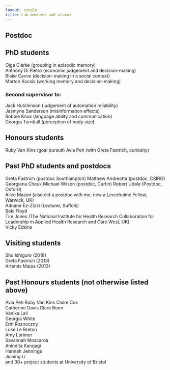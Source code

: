 ```yaml
---
layout: single
title: Lab members and alumni
---
```


## Postdoc ##

## PhD students ##

Olga Clarke (grouping in episodic memory)  
Anthony Di Pietro (economic judgement and decision-making)  
Blake Cavve (decision-making in a social context)  
Marton Kocsis (working memory and decision-making)  

### Second supervisor to: ###
 
Jack Hutchinson (judgement of automation reliability)  
Jasmyne Sanderson (misinformation effects)   
Robbie Knox (language ability and communication)  
Georgia Turnbull (perception of body size)

## Honours students ##

Ruby Van Kins (goal pursuit)
Avia Peh (with Greta Fastrich, curiosity)

## Past PhD students and postdocs ##

Greta Fastrich (postdoc Southampton)
Matthew Andreotta (postdoc, CSIRO)  
Georgiana Cheuk
Michael Wilson (postdoc, Curtin) 
Robert Udale (Postdoc, Oxford)  
Alice Mason (also did a postdoc with me, now a Leverhulme Fellow, Warwick, UK)  
Adnane Ez-Zizzi  (Lecturer, Suffolk)  
Beki Floyd  
Tim Jones (The National Institute for Health Research Collaboration for Leadership in Applied Health Research and Care West, UK)  
Vicky Edkins

## Visiting students ##

Sho Ishiguro (2018)  
Greta Fastrich (2013)  
Artemis Maipa (2013)

## Past Honours students (not otherwise listed above) ##

Avia Peh
Ruby Van Kins
Claire Cox  
Catherine Davis
Clare Boon  
Vanika Lall  
Georgia White  
Erin Roznoczny  
Luke Le Breton  
Amy Lorimer  
Savannah Moscarda  
Anindita Karajagi  
Hannah Jennings  
Jianing Li  
and 30+ project students at University of Bristol
